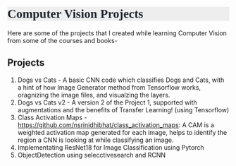 <h1 style="background-color:#EEEEEE; color:#222831; text-align:left; font-family:Georgia">Computer Vision Projects</h1>

Here are some of the projects that I created while learning Computer Vision from some of the courses and books-

## Projects 
1. Dogs vs Cats - A basic CNN code which classifies Dogs and Cats, with a hint of how Image Generator method from Tensorflow works, oragnizing the image files, and visualzing the layers.
2. Dogs vs Cats v2 - A version 2 of the Project 1, supported with augmentations and the benefits of Transfer Learning! (using Tensorflow)
3. Class Activation Maps - https://github.com/nsrinidhibhat/class_activation_maps: A CAM is a weighted activation map generated for each image, helps to identify the region a CNN is looking at while classifying an image.
4. Implementating ResNet18 for Image Classification using Pytorch
5. ObjectDetection using selecctivesearch and RCNN
